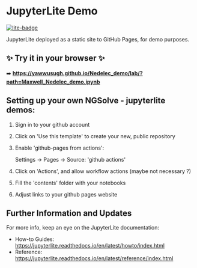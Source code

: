 # JupyterLite Demo

[![lite-badge](https://jupyterlite.rtfd.io/en/latest/_static/badge.svg)](https://yawwusugh.github.io/Nedelec_demo/lab/?path=Maxwell_Nedelec_demo.ipynb)

JupyterLite deployed as a static site to GitHub Pages, for demo purposes.

## ✨ Try it in your browser ✨

➡️ **https://yawwusugh.github.io/Nedelec_demo/lab/?path=Maxwell_Nedelec_demo.ipynb**

## Setting up your own NGSolve - jupyterlite demos:

1. Sign in to your github account
   
2. Click on 'Use this template' to create your new, public repository
   
3. Enable 'github-pages from actions':

   Settings -> Pages -> Source: 'github actions'

4. Click on 'Actions', and allow workflow actions (maybe not necessary ?)

5. Fill the 'contents' folder with your notebooks

6. Adjust links to your github pages website



## Further Information and Updates

For more info, keep an eye on the JupyterLite documentation:

- How-to Guides: https://jupyterlite.readthedocs.io/en/latest/howto/index.html
- Reference: https://jupyterlite.readthedocs.io/en/latest/reference/index.html
